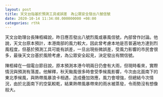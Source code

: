 ```yaml
---
layout: post
title: 天文台指基於預測工具或誤差　為公眾安全發出八號信號
date: 2020-10-14 11:34:08.000000000 +08:00
categories: rthk
---
```


天文台助理台長陳栢緯說，昨日應否發出八號烈風或暴風信號，內部曾作討論。他說，天文台原本預計，本港南部的風力較大，因此曾考慮本地是否普遍地方達到烈風程度，但基於預測工具可能有誤差，一旦出現些微誤差，受風力影響的市民會很多，最後天文台基於風險考慮，為公眾安全起見，決定發出有關信號。

陳栢緯在一個電台節目說，原本預測本港今明兩日仍會有大雨，但現時看來，實際情況與預測有落差。他解釋，秋天颱風很多時會受季候風影響，今次由北面南下的東北季候風，與熱帶風暴浪卡相遇，造成疊加效應，風力會增強，但總結今次情況，由於北面南下的空氣較乾，結果熱帶風暴帶來的雨水被蒸發，令雨勢沒有想像般大。
